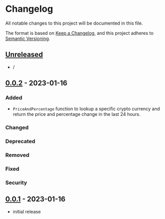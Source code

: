 # Changelog

All notable changes to this project will be documented in this file.

The format is based on [Keep a Changelog],
and this project adheres to [Semantic Versioning].

## [Unreleased]

- /

## [0.0.2] - 2023-01-16

### Added

- `PriceAndPercentage` function to lookup a specific crypto currency and return the price and percentage change in the last 24 hours.

### Changed

### Deprecated

### Removed

### Fixed

### Security

## [0.0.1] - 2023-01-16

- initial release

<!-- Links -->
[keep a changelog]: https://keepachangelog.com/en/1.0.0/
[semantic versioning]: https://semver.org/spec/v2.0.0.html

<!-- Versions -->
[unreleased]: https://github.com/octodiscord/crypto-bot/compare/v0.0.2...HEAD
[0.0.2]: https://github.com/octodiscord/crypto-bot/compare/v0.0.1...v0.0.2
[0.0.1]: https://github.com/octodiscord/crypto-bot/releases/tag/v0.0.1
